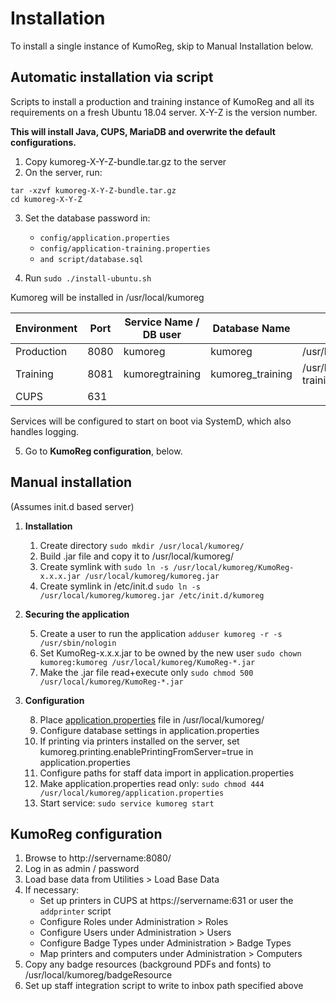 # Installation

To install a single instance of KumoReg, skip to Manual Installation below.

## Automatic installation via script
Scripts to install a production and training instance of KumoReg and all its requirements 
on a fresh Ubuntu 18.04 server. X-Y-Z is the version number.

**This will install Java, CUPS, MariaDB and overwrite the default configurations.**

1) Copy kumoreg-X-Y-Z-bundle.tar.gz to the server
2) On the server, run:

```
tar -xzvf kumoreg-X-Y-Z-bundle.tar.gz
cd kumoreg-X-Y-Z
```

3) Set the database password in:
    - ```config/application.properties```
    - ```config/application-training.properties```
    - ```and script/database.sql```

4) Run ```sudo ./install-ubuntu.sh```

Kumoreg will be installed in /usr/local/kumoreg

| Environment | Port | Service Name / DB user |  Database Name   | Configuration file                                 |
|-------------|------|------------------------|------------------|----------------------------------------------------|
| Production  | 8080 | kumoreg                | kumoreg          | /usr/local/kumoreg/application.properties          |
| Training    | 8081 | kumoregtraining        | kumoreg_training | /usr/local/kumoreg/application-training.properties |
| CUPS        |  631 |                        |                  |                                                    |

Services will be configured to start on boot via SystemD, which also handles logging.


5. Go to **KumoReg configuration**, below.
    
    
## Manual installation

(Assumes init.d based server)

1. **Installation** 

    1. Create directory ```sudo mkdir /usr/local/kumoreg/```
    2. Build .jar file and copy it to /usr/local/kumoreg/
    3. Create symlink with ```sudo ln -s /usr/local/kumoreg/KumoReg-x.x.x.jar /usr/local/kumoreg/kumoreg.jar```
    4. Create symlink in /etc/init.d ```sudo ln -s /usr/local/kumoreg/kumoreg.jar /etc/init.d/kumoreg```

2. **Securing the application**

    5. Create a user to run the application ```adduser kumoreg -r -s /usr/sbin/nologin```
    6. Set KumoReg-x.x.x.jar to be owned by the new user ```sudo chown kumoreg:kumoreg /usr/local/kumoreg/KumoReg-*.jar```
    7. Make the .jar file read+execute only ```sudo chmod 500 /usr/local/kumoreg/KumoReg-*.jar```

3. **Configuration**

    8. Place [application.properties](installation/production/application.properties) file in /usr/local/kumoreg/ 
    9. Configure database settings in application.properties
    10. If printing via printers installed on the server, set kumoreg.printing.enablePrintingFromServer=true in 
       application.properties   
    11. Configure paths for staff data import in application.properties
    12. Make application.properties read only: ```sudo chmod 444 /usr/local/kumoreg/application.properties```
    13. Start service: ```sudo service kumoreg start```


## KumoReg configuration

1. Browse to http://servername:8080/ 
2. Log in as admin / password
3. Load base data from Utilities > Load Base Data
4. If necessary:
    - Set up printers in CUPS at https://servername:631 or user the ```addprinter``` script
    - Configure Roles under Administration > Roles
    - Configure Users under Administration > Users
    - Configure Badge Types under Administration > Badge Types
    - Map printers and computers under Administration > Computers
5. Copy any badge resources (background PDFs and fonts) to /usr/local/kumoreg/badgeResource
6. Set up staff integration script to write to inbox path specified above